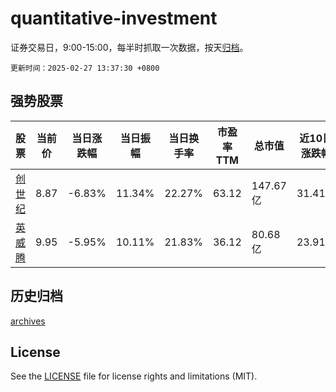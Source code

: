# quantitative-investment

证券交易日，9:00-15:00，每半时抓取一次数据，按天[归档](archives)。

`更新时间：2025-02-27 13:37:30 +0800`

## 强势股票

|股票|当前价|当日涨跌幅|当日振幅|当日换手率|市盈率TTM|总市值|近10日涨跌幅|
|----|----|----|----|----|----|----|----|
|[创世纪](https://xueqiu.com/S/SZ300083)|8.87|-6.83%|11.34%|22.27%|63.12|147.67亿|31.41%|
|[英威腾](https://xueqiu.com/S/SZ002334)|9.95|-5.95%|10.11%|21.83%|36.12|80.68亿|23.91%|

## 历史归档

[archives](archives)

## License

See the [LICENSE](LICENSE) file for license rights and limitations (MIT).